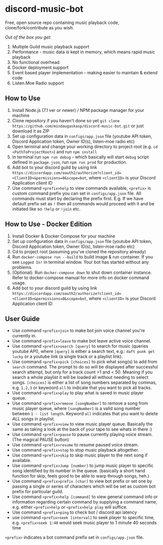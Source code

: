 # discord-music-bot
Free, open source repo containing music playback code, clone/fork/contribute as you wish.

_Out of the box you get_:

1. Multiple Guild music playback support
2. Performance - music data is kept in memory, which means rapid music playback
3. No functional overhead
4. Docker deployment support
5. Event based player implementation - making easier to maintain & extend code
6. Listen.Moe Radio support

## How to Use

1. Install Node.js (7.1 ver or newer) / NPM package manager for your machine
2. Clone repository if you haven't done so yet `git clone https://github.com/mindaugaskasp/discord-music-bot.git` or just download it as ZIP
3. Set up configuration data in `configs/app.json` file (youtube API token, Discord Application token, Owner ID(s), listen-moe radio etc)
4. Open terminal and change your working directory to project root (e.g. `cd <PathToProjectRoot>`) and run `npm install`
5. In terminal run `npm run debug` - which basically will start `debug` script defined in `package.json`, run `npm run prod` for production.
6. Add bot to your discord guild by using link `https://discordapp.com/oauth2/authorize?client_id=<ClientID>&permissions=0&scope=bot`, where `<clientID>` is your Discord Application client ID
7. Use command `<prefix>help` to view commands available, `<prefix>` is custom command prefix you can set in `configs/app.json` file. All commands must start by declaring the prefix first. E.g. If we have default prefix set as `!` then all commands would proceed with it and be initiated like so `!help` or `!join` etc. 

## How to Use - Docker Edition

1. Install Docker & Docker Compose for your machine
2. Set up configuration data in `configs/app.json` file (youtube API token, Discord Application token, Owner ID(s), listen-moe radio etc)
3. Cd to project root (assuming you've cloned the repository already)
4. Run `docker-compose run --build` to build image & run container. If you see `Logged In!` in terminal window. Your bot has started without any problems.
5. (Optional): Run `docker-compose down` to shut down container instance. Refer to docker-compose manual for more info on docker command usage.
6. Add bot to your discord guild by using link `https://discordapp.com/oauth2/authorize?client_id=<ClientID>&permissions=0&scope=bot`, where `<clientID>` is your Discord Application client ID

## User Guide

* Use command `<prefix>join` to make bot join voice channel you're currently in.
* Use command `<prefix>leave` to make bot leave active voice channel.
* Use command `<prefix>search [query]` to search for music (queries youtube API), where `[query]` is either a search text, e.g.: `daft punk get lucky` or a youtube link (a single track or a playlist link).
* Use command `<prefix>pick [choices]` to pick what song(s) to add from `search` command. The prompt to do so will be displayed after successful search attempt, but only for a track count >1 and < 50. Meaning if you search a whole playlist it will be loaded all without needing to select songs. `[choices]` is either a list of song numbers separated by commas, e.g. `1,2,3` or keywoord `all` to indicate that you want to pick all tracks.
* Use command `<prefix>play` to play what is saved in music player queue.
* Use command `<prefix>remove [songNumber]` to remove a song from music player queue, where `[songNumber]` is a valid song number between `1 - list length`. Keyword `all` indicates that you want to delete *ALL* songs in playlist. 
* Use command `<prefix>view` to view music player queue. Basically the same as taking a look at the back of your tape to see whats in there :)
* Use command `<prefix>pause` to pause currently playing voice stream. (The magical PAUSE button)
* Use command `<prefix>resume` to resume paused voice stream.
* Use command `<prefix>stop` to stop music playback altogether.
* Use command `<prefix>skip` to skip music player to the next song if available.
* Use command `<prefix>Jump [number]` to jump music player to specific song identified by its number in the queue. (basically a short hand function for skip, feels good to be able to warp through songs, heh.)
* Use command `<prefix>prefix [char]` to view bot prefix or set one by passing a single or series of characters which will be set as custom bot prefix for particular guild.
* Use command `<prefix>help [command]` to view general command info or information regarding certain command by supplying a command name, e.g. either `<prefix>help` or `<prefix>help play` will suffice.
* Use command `<prefix>ping` to check bot / discord api latency
* use command `<prefix>seek [interval]` to seek player to specific time, e.g. `<prefix>seek 1:40` would seek music player to 1 minute 40 seconds time

`<prefix>` indicates a bot command prefix set in `configs/app.json` file.

